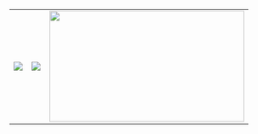 
<table align='center'>
  <tr>
    <td vlign="center">
      <img src='https://media.giphy.com/media/7HZHBnZy2ntqGYkuj4/giphy.gif'>
    </td>
    <td>
      <img src='https://media.giphy.com/media/b85aEMgz4zeCLS11G4/giphy.gif'/>
    </td>
    <td>
      <img src='https://media.giphy.com/media/InUk02qQVXVykdqJri/giphy.gif' width="350" height="200"/>
    </td>
  </tr>
</table>
